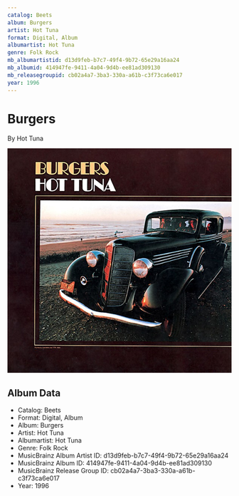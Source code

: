 ```yaml
---
catalog: Beets
album: Burgers
artist: Hot Tuna
format: Digital, Album
albumartist: Hot Tuna
genre: Folk Rock
mb_albumartistid: d13d9feb-b7c7-49f4-9b72-65e29a16aa24
mb_albumid: 414947fe-9411-4a04-9d4b-ee81ad309130
mb_releasegroupid: cb02a4a7-3ba3-330a-a61b-c3f73ca6e017
year: 1996
---
```


# Burgers

By Hot Tuna

![](../../assets/beetscovers/Hot_Tuna-Burgers.jpg)

## Album Data

- Catalog: Beets
- Format: Digital, Album
- Album: Burgers
- Artist: Hot Tuna
- Albumartist: Hot Tuna
- Genre: Folk Rock
- MusicBrainz Album Artist ID: d13d9feb-b7c7-49f4-9b72-65e29a16aa24
- MusicBrainz Album ID: 414947fe-9411-4a04-9d4b-ee81ad309130
- MusicBrainz Release Group ID: cb02a4a7-3ba3-330a-a61b-c3f73ca6e017
- Year: 1996

